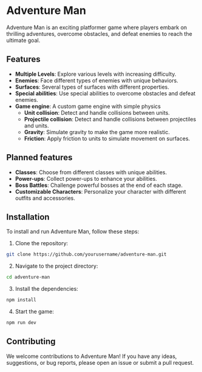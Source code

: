# Adventure Man

Adventure Man is an exciting platformer game where players embark on thrilling adventures, overcome obstacles, and defeat enemies to reach the ultimate goal.

## Features

- **Multiple Levels**: Explore various levels with increasing difficulty.
- **Enemies**: Face different types of enemies with unique behaviors.
- **Surfaces**: Several types of surfaces with different properties.
- **Special abilities**: Use special abilities to overcome obstacles and defeat enemies.
- **Game engine**: A custom game engine with simple physics
  - **Unit collision**: Detect and handle collisions between units.
  - **Projectile collision**: Detect and handle collisions between projectiles and units.
  - **Gravity**: Simulate gravity to make the game more realistic.
  - **Friction**: Apply friction to units to simulate movement on surfaces.

## Planned features

- **Classes**: Choose from different classes with unique abilities.
- **Power-ups**: Collect power-ups to enhance your abilities.
- **Boss Battles**: Challenge powerful bosses at the end of each stage.
- **Customizable Characters**: Personalize your character with different outfits and accessories.

## Installation

To install and run Adventure Man, follow these steps:

1. Clone the repository:

```bash
git clone https://github.com/yourusername/adventure-man.git
```

2. Navigate to the project directory:

```bash
cd adventure-man
```

3. Install the dependencies:

```bash
npm install
```

4. Start the game:

```bash
npm run dev
```

## Contributing

We welcome contributions to Adventure Man! If you have any ideas, suggestions, or bug reports, please open an issue or submit a pull request.
